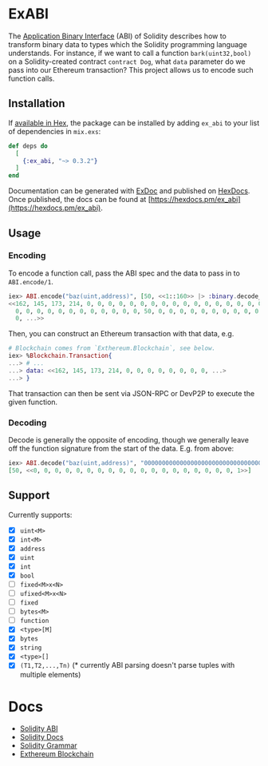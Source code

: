 # ExABI

The [Application Binary Interface](https://solidity.readthedocs.io/en/develop/abi-spec.html) (ABI) of Solidity describes how to transform binary data to types which the Solidity programming language understands. For instance, if we want to call a function `bark(uint32,bool)` on a Solidity-created contract `contract Dog`, what `data` parameter do we pass into our Ethereum transaction? This project allows us to encode such function calls.

## Installation

If [available in Hex](https://hex.pm/docs/publish), the package can be installed
by adding `ex_abi` to your list of dependencies in `mix.exs`:

```elixir
def deps do
  [
    {:ex_abi, "~> 0.3.2"}
  ]
end
```

Documentation can be generated with [ExDoc](https://github.com/elixir-lang/ex_doc)
and published on [HexDocs](https://hexdocs.pm). Once published, the docs can
be found at [https://hexdocs.pm/ex_abi](https://hexdocs.pm/ex_abi).

## Usage

### Encoding

To encode a function call, pass the ABI spec and the data to pass in to `ABI.encode/1`.

```elixir
iex> ABI.encode("baz(uint,address)", [50, <<1::160>> |> :binary.decode_unsigned])
<<162, 145, 173, 214, 0, 0, 0, 0, 0, 0, 0, 0, 0, 0, 0, 0, 0, 0, 0, 0, 0, 0, 0,
  0, 0, 0, 0, 0, 0, 0, 0, 0, 0, 0, 0, 50, 0, 0, 0, 0, 0, 0, 0, 0, 0, 0, 0, 0, 0,
  0, ...>>
```

Then, you can construct an Ethereum transaction with that data, e.g.

```elixir
# Blockchain comes from `Exthereum.Blockchain`, see below.
iex> %Blockchain.Transaction{
...> # ...
...> data: <<162, 145, 173, 214, 0, 0, 0, 0, 0, 0, 0, 0, ...>
...> }
```

That transaction can then be sent via JSON-RPC or DevP2P to execute the given function.

### Decoding

Decode is generally the opposite of encoding, though we generally leave off the function signature from the start of the data. E.g. from above:

```elixir
iex> ABI.decode("baz(uint,address)", "00000000000000000000000000000000000000000000000000000000000000320000000000000000000000000000000000000000000000000000000000000001" |> Base.decode16!(case: :lower))
[50, <<0, 0, 0, 0, 0, 0, 0, 0, 0, 0, 0, 0, 0, 0, 0, 0, 0, 0, 0, 1>>]
```

## Support

Currently supports:

  * [X] `uint<M>`
  * [X] `int<M>`
  * [X] `address`
  * [X] `uint`
  * [X] `int`
  * [X] `bool`
  * [ ] `fixed<M>x<N>`
  * [ ] `ufixed<M>x<N>`
  * [ ] `fixed`
  * [ ] `bytes<M>`
  * [ ] `function`
  * [X] `<type>[M]`
  * [X] `bytes`
  * [X] `string`
  * [X] `<type>[]`
  * [X] `(T1,T2,...,Tn)` (* currently ABI parsing doesn't parse tuples with multiple elements)

# Docs

* [Solidity ABI](https://solidity.readthedocs.io/en/develop/abi-spec.html)
* [Solidity Docs](https://solidity.readthedocs.io/)
* [Solidity Grammar](https://github.com/ethereum/solidity/blob/develop/docs/grammar.txt)
* [Exthereum Blockchain](https://github.com/exthereum/blockchain)
